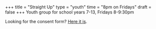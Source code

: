 +++
title = "Straight Up"
type = "youth"
time = "8pm on Fridays"
draft = false
+++
Youth group for school years 7-13, Fridays 8-9:30pm

Looking for the consent form? [Here it is](../straightup-registration).

<!-- using more tag means markdown is rendered -->
<!--more-->
